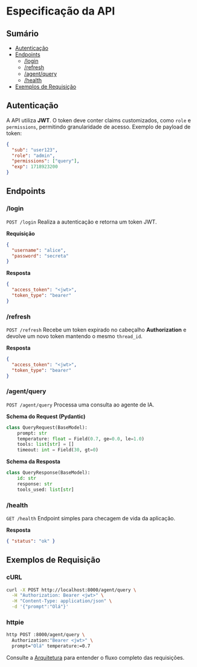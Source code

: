 # Especificação da API

## Sumário
- [Autenticação](#autenticacao)
- [Endpoints](#endpoints)
  - [/login](#login)
  - [/refresh](#refresh)
  - [/agent/query](#agentquery)
  - [/health](#health)
- [Exemplos de Requisição](#exemplos-de-requisicao)

## Autenticação
A API utiliza **JWT**. O token deve conter claims customizados, como `role` e
`permissions`, permitindo granularidade de acesso. Exemplo de payload de token:
```json
{
  "sub": "user123",
  "role": "admin",
  "permissions": ["query"],
  "exp": 1718923200
}
```

## Endpoints
### /login
`POST /login`
Realiza a autenticação e retorna um token JWT.

**Requisição**
```json
{
  "username": "alice",
  "password": "secreta"
}
```
**Resposta**
```json
{
  "access_token": "<jwt>",
  "token_type": "bearer"
}
```

### /refresh
`POST /refresh`
Recebe um token expirado no cabeçalho **Authorization** e devolve um novo token
mantendo o mesmo `thread_id`.

**Resposta**
```json
{
  "access_token": "<jwt>",
  "token_type": "bearer"
}
```


### /agent/query
`POST /agent/query`
Processa uma consulta ao agente de IA.

**Schema do Request (Pydantic)**
```python
class QueryRequest(BaseModel):
    prompt: str
    temperature: float = Field(0.7, ge=0.0, le=1.0)
    tools: list[str] = []
    timeout: int = Field(30, gt=0)
```
**Schema da Resposta**
```python
class QueryResponse(BaseModel):
    id: str
    response: str
    tools_used: list[str]
```

### /health
`GET /health`
Endpoint simples para checagem de vida da aplicação.

**Resposta**
```json
{ "status": "ok" }
```

## Exemplos de Requisição
### cURL
```bash
curl -X POST http://localhost:8000/agent/query \
  -H "Authorization: Bearer <jwt>" \
  -H "Content-Type: application/json" \
  -d '{"prompt":"Olá"}'
```

### httpie
```bash
http POST :8000/agent/query \
  Authorization:"Bearer <jwt>" \
  prompt="Olá" temperature:=0.7
```

Consulte a [Arquitetura](arquitetura.md) para entender o fluxo completo das
requisições.
